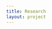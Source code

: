 ```yaml
---
title: Research
layout: project
---
```


<!-- Here I will write a summary of my papers. Also a short description of research interests -->